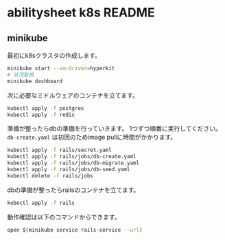 # abilitysheet k8s README

## minikube

最初にk8sクラスタの作成します。

```bash
minikube start --vm-driver=hyperkit
# 状況監視
minikube dashboard
```

次に必要なミドルウェアのコンテナを立てます。

```bash
kubectl apply -f postgres
kubectl apply -f redis
```

準備が整ったらdbの準備を行っていきます。
1つずつ順番に実行してください。
`db-create.yaml` は初回のためimage pullに時間がかかります。

```bash
kubectl apply -f rails/secret.yaml
kubectl apply -f rails/jobs/db-create.yaml
kubectl apply -f rails/jobs/db-migrate.yaml
kubectl apply -f rails/jobs/db-seed.yaml
kubectl delete -f rails/jobs
```

dbの準備が整ったらrailsのコンテナを立てます。

```bash
kubectl apply -f rails
```

動作確認は以下のコマンドからできます。

```bash
open $(minikube service rails-service --url)
```
